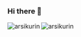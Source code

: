 ### Hi there 👋

<img align="left" src="https://github-readme-stats.vercel.app/api?username=arsikurin&count_private=true&show_icons=true&include_all_commits=true" alt="arsikurin" />
<img align="center" src="https://github-readme-stats.vercel.app/api/top-langs/?username=arsikurin&&langs_count=8theme=swift&hide=cmake,purebasic,html,css,scss,less,makefile,procfile" alt="arsikurin" />
<!-- [![Readme Card](https://github-readme-stats.vercel.app/api/pin/?username=cjrh&repo=aiorun&theme=default&border_color=888888&bg_color=00000000&title_color=539af2&text_color=888888&icon_color=888888)](https://github.com/cjrh/aiorun)
 -->
